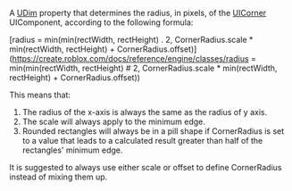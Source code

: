 A [UDim](https://developer.roblox.com/en-us/api-reference/datatype/UDim) property that determines the radius, in pixels, of
the [UICorner](https://create.roblox.com/docs/reference/engine/classes/UICorner) UIComponent, according to the following formula:

[radius = min(min(rectWidth, rectHeight) . 2, CornerRadius.scale * min(rectWidth, rectHeight) + CornerRadius.offset)](https://create.roblox.com/docs/reference/engine/classes/radius = min(min(rectWidth, rectHeight) # 2, CornerRadius.scale * min(rectWidth, rectHeight) + CornerRadius.offset))

This means that:

1.  The radius of the x-axis is always the same as the radius of y axis.
2.  The scale will always apply to the minimum edge.
3.  Rounded rectangles will always be in a pill shape if CornerRadius is
    set to a value that leads to a calculated result greater than half of
    the rectangles' minimum edge.

It is suggested to always use either scale or offset to define
CornerRadius instead of mixing them up.